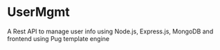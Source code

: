 # UserMgmt
A Rest API to manage user info using Node.js, Express.js, MongoDB and frontend using Pug template engine
